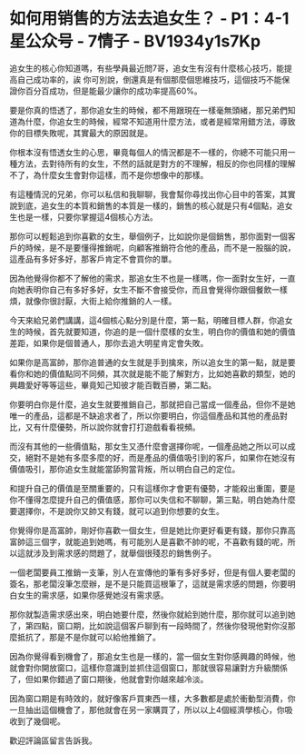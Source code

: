 # 如何用销售的方法去追女生？ - P1：4-1星公众号 - 7情子 - BV1934y1s7Kp

追女生的核心你知道嗎，有些學員最近問7哥，追女生有沒有什麼核心技巧，能提高自己成功率的，誒 你可別說，倒還真是有個那麼個思維技巧，這個技巧不能保證你百分百成功，但是能最少讓你的成功率提高60%。

要是你真的悟透了，那你追女生的時候，都不用跟現在一樣毫無頭緒，那兄弟們知道為什麼，你追女生的時候，經常不知道用什麼方法，或者是經常用錯方法，導致你的目標失敗呢，其實最大的原因就是。

你根本沒有悟透女生的心思，畢竟每個人的情況都是不一樣的，你總不可能只用一種方法，去對待所有的女生，不然的話就是對方的不理解，相反的你也同樣的理解不了，為什麼女生會對你這樣，而不是你想像中的那樣。

有這種情況的兄弟，你可以私信和我聊聊，我會幫你尋找出你心目中的答案，其實說到底，追女生的本質和銷售的本質是一樣的，銷售的核心就是只有4個點，追女生也是一樣，只要你掌握這4個核心方法。

那你可以輕鬆追到你喜歡的女生，舉個例子，比如說你是個銷售，那你面對一個客戶的時候，是不是要懂得推銷呢，向顧客推銷符合他的產品，而不是一股腦的說，這產品有多好多好，那客戶肯定不會買你的單。

因為他覺得你都不了解他的需求，那追女生不也是一樣嗎，你一面對女生好，一直向她表明你自己有多好多好，女生不斷不會接受你，而且會覺得你跟個餐飲一樣煩，就像你很討厭，大街上給你推銷的人一樣。

今天來給兄弟們講講，這4個核心點分別是什麼，第一點，明確目標人群，你追女生的時候，首先就要知道，你追的是一個什麼樣的女生，明白你的價值和她的價值差距，如果你是個普通人，那你去追大明星肯定會失敗。

如果你是高富帥，那你追普通的女生就是手到擒來，所以追女生的第一點，就是要看你和她的價值點同不同頻，其次就是能不能了解對方，比如她喜歡的類型，她的興趣愛好等等這些，畢竟知己知彼才能百戰百勝，第二點。

你要明白你是什麼，追女生就要推銷自己，那就把自己當成一個產品，但你不是她唯一的產品，這都是不缺追求者了，所以你要明白，你這個產品和其他的產品對比，又有什麼優勢，所以說你就會打打遊戲看看視頻。

而沒有其他的一些價值點，那女生又憑什麼會選擇你呢，一個產品她之所以可以成交，絕對不是她有多麼多麼的好，而是產品的價值吸引到的客戶，如果你在她沒有價值吸引，那你追女生就能當舔狗當背叛，所以明白自己的定位。

和提升自己的價值是至關重要的，只有這樣你才會更有優勢，才能殺出重圍，要是你不懂得怎麼提升自己的價值感，那你可以失信和不聊聊，第三點，明白她為什麼要選擇你，不是說你又帥又有錢，就可以追到你想要的女生。

你覺得你是高富帥，剛好你喜歡一個女生，但是她比你更好看更有錢，那你只靠高富帥這三個字，就能追到她嗎，有可能別人是喜歡不帥的呢，不喜歡有錢的呢，所以這就涉及到需求感的問題了，就舉個很殘忍的銷售例子。

一個老闆要員工推銷一支筆，別人在宣傳他的筆有多好多好，但是有個人要老闆的簽名，那老闆沒筆怎麼辦，是不是只能買這根筆了，這就是需求感的問題，你要明白女生的需求感，如果你感覺她沒有需求感。

那你就製造需求感出來，明白她要什麼，然後你就給到她什麼，那你就可以追到她了，第四點，窗口期，比如說這個客戶聊到有一段時間了，然後你發現他對你沒那麼抵抗了，那是不是你就可以給他推銷了。

因為你覺得看到機會了，那追女生也是一樣的，當一個女生對你感興趣的時候，他就會對你開放窗口，這樣你意識到並抓住這個窗口，那就很容易讓對方升級關係了，但如果你錯過了窗口期後，他就會對你越來越冷淡。

因為窗口期是有時效的，就好像客戶買東西一樣，大多數都是處於衝動型消費，你一旦抽出這個機會了，那他就會在另一家購買了，所以以上4個經濟學核心，你吸收到了幾個呢。

歡迎評論區留言告訴我。